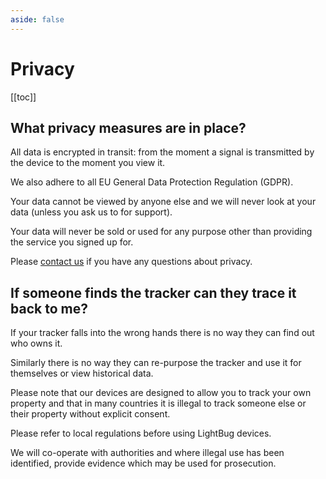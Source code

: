 ```yaml
---
aside: false
---
```

# Privacy

[[toc]]

## What privacy measures are in place?

All data is encrypted in transit: from the moment a signal is transmitted by the device to the moment you view it.

We also adhere to all EU General Data Protection Regulation (GDPR).

Your data cannot be viewed by anyone else and we will never look at your data (unless you ask us to for support).

Your data will never be sold or used for any purpose other than providing the service you signed up for.

Please [contact us](https://lightbug.io/contact/) if you have any questions about privacy.

## If someone finds the tracker can they trace it back to me?

If your tracker falls into the wrong hands there is no way they can find out who owns it.

Similarly there is no way they can re-purpose the tracker and use it for themselves or view historical data.

Please note that our devices are designed to allow you to track your own property and that in many countries it is illegal to track someone else or their property without explicit consent.

Please refer to local regulations before using LightBug devices.

We will co-operate with authorities and where illegal use has been identified, provide evidence which may be used for prosecution.
